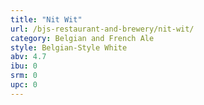 ```yaml
---
title: "Nit Wit"
url: /bjs-restaurant-and-brewery/nit-wit/
category: Belgian and French Ale
style: Belgian-Style White
abv: 4.7
ibu: 0
srm: 0
upc: 0
---
```



